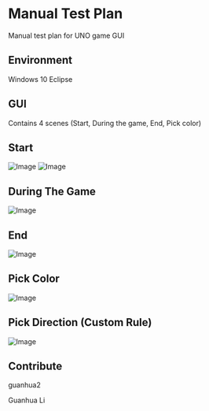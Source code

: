 # Manual Test Plan
Manual test plan for UNO game GUI

## Environment
Windows 10 Eclipse

## GUI
Contains 4 scenes (Start, During the game, End, Pick color)

## Start
![Image](https://gitlab.engr.illinois.edu/guanhua2/sp21-cs242-assignmentn1/-/raw/assignment1.2/src/GUI/chooseC.png)
![Image](https://gitlab.engr.illinois.edu/guanhua2/sp21-cs242-assignmentn1/-/blob/assignment1.1/src/GUI/start2.png)

## During The Game
![Image](https://gitlab.engr.illinois.edu/guanhua2/sp21-cs242-assignmentn1/-/blob/assignment1.1/src/GUI/main.png)

## End
![Image](https://gitlab.engr.illinois.edu/guanhua2/sp21-cs242-assignmentn1/-/blob/assignment1.1/src/GUI/end.png)

## Pick Color
![Image](https://gitlab.engr.illinois.edu/guanhua2/sp21-cs242-assignmentn1/-/blob/assignment1.1/src/GUI/chooseC.png)

## Pick Direction (Custom Rule)
![Image](https://gitlab.engr.illinois.edu/guanhua2/sp21-cs242-assignmentn1/-/blob/assignment1.1/src/GUI/choosed.png)

## Contribute
guanhua2

Guanhua Li

